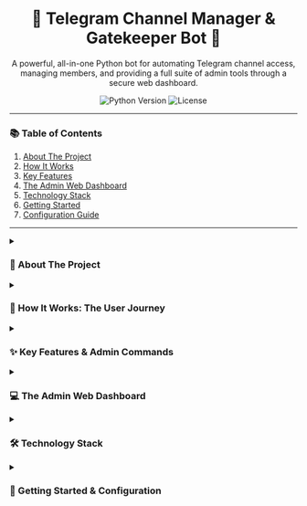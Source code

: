 <div align="center">
  <h1>🤖 Telegram Channel Manager & Gatekeeper Bot 🤖</h1>
  <p>
    A powerful, all-in-one Python bot for automating Telegram channel access, managing members, and providing a full suite of admin tools through a secure web dashboard.
  </p>

  <p>
    <img alt="Python Version" src="https://img.shields.io/badge/python-3.11+-blue.svg?style=for-the-badge&logo=python&logoColor=white">
    <img alt="License" src="https://img.shields.io/badge/license-MIT-green.svg?style=for-the-badge">
  </p>
</div>

---

### 📚 Table of Contents
1. [About The Project](#-about-the-project)
2. [How It Works](#-how-it-works-the-user-journey)
3. [Key Features](#-key-features)
4. [The Admin Web Dashboard](#-the-admin-web-dashboard)
5. [Technology Stack](#-technology-stack)
6. [Getting Started](#-getting-started)
7. [Configuration Guide](#️-configuration-env-guide)

---

<details>
  <summary><h3>🌟 About The Project</h3></summary>

Tired of manually approving users, dealing with spammers, and watching your private invite links get shared publicly? This bot is the definitive solution, designed to be a comprehensive gatekeeper and administrative assistant for your Telegram communities.

The core principle is **secure, automated access**. Instead of giving users a direct invite, the bot requires them to pass through a verification step using a shortlink. This single feature prevents unauthorized access, stops link sharing, and gives you full control over who joins your channels.

But it doesn't stop there. For administrators, this bot is a complete control panel. You get a massive suite of commands and a **password-protected web dashboard** to:
* 📊 View deep, real-time statistics on user activity.
* 🗂️ Browse all of the bot's files and data directly from your web browser.
* 📢 Broadcast messages to your entire user base.
* 🗓️ Schedule daily content to keep your community engaged.
* 🛡️ Automate member removal based on custom timers, with exceptions for VIPs.

Built with a robust architecture using Python, `python-telegram-bot`, and MongoDB for persistent data backup, this bot is the ultimate tool for serious community managers.

</details>

<details>
  <summary><h3>👣 How It Works: The User Journey</h3></summary>

The bot creates a seamless and secure funnel for new users wanting to join your channels.

| Step | Action | Description |
| :--: | --- | --- |
| **1** | **User Starts Bot** | The user finds your bot and sends the `/start` command. |
| **2** | **Channel Selection** | The bot replies with an interactive menu of all your managed channels. |
| **3** | **Receives Shortlink** | Upon selecting a channel, the user is given a unique, protected shortlink. |
| **4** | **Verification** | The user must open the link and complete the required task (e.g., view an ad, solve a captcha). |
| **5** | **Redeems Key** | After verification, they receive a long, random key which they paste back into the bot chat. |
| **6** | **Gets Invite Link** | The bot verifies the key and finally provides the personal, single-use Telegram invite link. |
| **7** | **Timer Starts** | The moment the user joins the channel, the bot's internal auto-removal timer starts for them. |

</details>

<details>
  <summary><h3>✨ Key Features & Admin Commands</h3></summary>

<table width="100%">
  <tr>
    <td width="50%" valign="top">
      <h4>👤 For Your Users</h4>
      <ul>
        <li>✅ **Simple & Interactive:** An easy-to-use <code>/start</code> menu with buttons.</li>
        <li>🔗 **Secure Single-Use Links:** Generates unique, temporary invite links that can't be shared.</li>
        <li>🌐 **All-Access Pass:** A <code>/genall</code> feature to get links for all channels at once.</li>
        <li>🛡️ **Spam Protection:** Built-in cooldowns to prevent abuse.</li>
        <li>❓ **Help & Support:** Clear instructions with <code>/help</code> and a <code>/report</code> command for users.</li>
      </ul>
    </td>
    <td width="50%" valign="top">
      <h4>🛠️ For Administrators</h4>
      <ul>
        <li>👑 **Full Control:** A massive set of Telegram commands for every aspect of management.</li>
        <li>💻 **Web Dashboard:** A secure, password-protected web panel for stats and file Browse.</li>
        <li>📢 **Broadcasting:** Send messages to every user who has ever started the bot.</li>
        <li>🗓️ **Content Scheduling:** Automate daily posts with the powerful scheduler.</li>
        <li>⚙️ **Automated Moderation:** Automatically remove inactive members after a configurable time.</li>
      </ul>
    </td>
  </tr>
</table>

<details>
  <summary><h4>👑 Click to see the Full List of Admin Commands</h4></summary>

  <h5>👥 Community & Member Management</h5>
  <ul>
    <li><code>/add_channel</code>: Add a new channel for the bot to manage.</li>
    <li><code>/remove_channel</code>: Remove a managed channel.</li>
    <li><code>/remove</code>: Kick all non-admin members on a channel's manual list.</li>
    <li><code>/rem</code>: Permanently ban a specific user from a channel.</li>
    <li><code>/add_exception</code>: Grant a user temporary immunity from auto-removal.</li>
    <li><code>/list_ids</code>, <code>/add_id</code>, <code>/del_id</code>: Manage the manual user lists for a channel.</li>
  </ul>

  <h5>📢 Content & Broadcasting</h5>
  <ul>
    <li><code>/broadcast</code>: Reply to a message to send it to all users (copy or forward).</li>
    <li><code>/setschedule</code>: Schedule a daily message broadcast at a specific time (IST).</li>
    <li><code>/view_schedules</code>: View all active scheduled messages.</li>
    <li><code>/remove_schedule</code>: Delete a scheduled message.</li>
  </ul>

  <h5>⚙️ Bot & Data Control</h5>
  <ul>
    <li><code>/astart</code>: Get a full, detailed list of all available admin commands.</li>
    <li><code>/stats</code>: Get a quick statistical overview directly in Telegram.</li>
    <li><code>/refresh</code>: Force the bot to reload all data from local files & MongoDB.</li>
    <li><code>/pull_json</code>: Download bot configuration files (<code>schedules</code>, <code>manual_lists</code>, etc.).</li>
    <li><code>/add_json</code>: Upload/replace a configuration file by replying to it.</li>
    <li><code>/pull_log</code>: Get the bot's live <code>bot.log</code> file.</li>
    <li><code>/clearlogs</code>: Clear and restart the bot's local log file.</li>
  </ul>

  <h5>🔗 Invite & Feature Toggles</h5>
  <ul>
    <li><code>/invite</code>, <code>/ir</code>: Create and revoke powerful custom invite links.</li>
    <li><code>/revokeall</code>: Instantly revoke all temporary links created by the bot.</li>
    <li><code>/allow</code>, <code>/disable</code>: Turn the main invite generation feature on or off for users.</li>
    <li><code>/allowgenall</code>, <code>/disablegenall</code>: Toggle the "Get All Links" feature.</li>
  </ul>

</details>
</details>

<details>
  <summary><h3>💻 The Admin Web Dashboard</h3></summary>

This bot includes a powerful, built-in web dashboard, giving you unparalleled insight and control.

* **Secure Access:** The entire admin area is protected by a password you set.
* **Live Statistics:** View a beautiful, animated dashboard with overall bot stats and detailed per-channel activity.
* **Full File Access:** Includes a complete file explorer to browse and view any file in the bot's directory (`.py` code, `.json` data, `.html` templates, etc.) with full syntax highlighting.

<div align="center">

<table>
  <tr>
    <td align="center">
      <p><em>Main Dashboard View (Overall Stats)</em></p>
      <img src="https://blogger.googleusercontent.com/img/b/R29vZ2xl/AVvXsEheoWbqtU5e3mGk65ysx6HvEbhYlltCxx8Jh4SFU9DAW-IKLCSxWvePzNLVpj04L8OYSV7jHs7vEd4E0d31Tax77119Myu4U83pp5BLkU6hZfbEbeP74AJ-cEuebpM1Ur9TT_nf_Vk6j2eKKXp1cTlCnRQQ7-85goTabZe5OY55yV2nROGqc1l1evD9EMM/s1920/Screenshot%202025-08-04%20225735.png" alt="Admin Dashboard Screenshot 1" width="300"/>
    </td>
    <td align="center">
      <p><em>Main Dashboard View (Channel Stats)</em></p>
      <img src="https://blogger.googleusercontent.com/img/b/R29vZ2xl/AVvXsEgzTUlLjqcytPow8fnghQXmGhfZ_UdxxuQaLZ1Wi3tfYKnvnIJdHvnJmRVQDAx4n2SntKu7jolkatoaRvsrEFUueYbWZd5GEt4w4psXbWtJLbNJjmpyCvJkwbBGtJK5tzvxWgqopv-kqMUy_gqrBFGtsPXCBYOl8h03_BYafasI3how40k3rZBG_3RD0pA/s1920/Screenshot%202025-08-04%20225757.png" alt="Admin Dashboard Screenshot 2" width="300"/>
    </td>
    <td align="center">
      <p><em>Interactive File Explorer</em></p>
      <img src="https://blogger.googleusercontent.com/img/b/R29vZ2xl/AVvXsEh5X4e0_5inzFKP8AWmA2J_0yykEWFP1YojpLG1ewU5ifv3cfTvnAn8FadaNWnweo5Om3ZGz8NExtvfRvBaTJmyRE0XrLTINfeoGcBWq3HsbkF9Ung3sSKuKizKJJiwkwUSpghkBZm7neqMSqhcfDGGis1J6kW19_Da9Y03S6z0WbEFkmbEPRkmrmTTwoI/s1920/Screenshot%202025-08-04%20225819.png" alt="File Explorer Screenshot" width="300"/>
    </td>
  </tr>
</table>

</div>

</details>

<details>
  <summary><h3>🛠️ Technology Stack</h3></summary>

This bot is built with a modern, asynchronous stack for high performance.

* **Python 3.10+**: The core programming language.
* **python-telegram-bot**: One of the most powerful and popular libraries for interacting with the Telegram Bot API.
* **Quart**: An asynchronous web framework with a Flask-like API, used to serve the admin dashboard.
* **MongoDB**: A NoSQL database used as a persistent, cloud-based backup for all configuration files.
* **Motor**: The official asynchronous driver for using MongoDB with `asyncio`.
* **AIOFiles**: Used for asynchronous reading and writing of local JSON files.

</details>

<details>
  <summary><h3>🚀 Getting Started & Configuration</h3></summary>

### Prerequisites
* You must have Python 3.10 or newer installed.
* You will need a Telegram Bot Token from [@BotFather](https://t.me/BotFather).
* You will need a free MongoDB Atlas account for the database backup feature.

### Installation
1.  **Get the Code:**
    Clone this project to your local machine or server.
    ````bash
    git clone <repository_url>
    cd <repository_directory>
    ````

2.  **Install the Requirements:**
    This will install all the Python libraries the bot needs to run.
    ````bash
    pip install -r requirements.txt
    ````

3.  **Configure Your Bot:**
    * Create a new file named `.env` in the main folder.
    * Copy the variables from the configuration guide below and fill in your own secret keys and settings.

4.  **Launch the Bot:**
    You're all set! Start the bot with this command.
    ````bash
    python main.py
    ````
<br>

<details>
  <summary><h4>⚙️ Click to see the Full `.env` Configuration Guide</h4></summary>

  | Variable                        | Description                                                                                             | Required? | Default Value |
  | ------------------------------- | ------------------------------------------------------------------------------------------------------- | :-------: | :-----------: |
  | `API_ID`                        | (Optional) Your personal Telegram API ID from my.telegram.org.                                          |    ❌     |     None      |
  | `API_HASH`                      | (Optional) Your personal Telegram API Hash from my.telegram.org.                                        |    ❌     |     None      |
  | `BOT_TOKEN`                     | **(Required)** The API token for your bot from Telegram's @BotFather.                                     |    ✅     |      N/A      |
  | `BOT_USERNAME`                  | **(Required)** Your bot's username without the '@'.                                                       |    ✅     |      N/A      |
  | `ADMIN_CHAT_ID`                 | **(Required)** Your numeric Telegram ID. For multiple admins, separate with a comma.                      |    ✅     |      N/A      |
  | `MONGO_URI`                     | **(Required)** The full connection string for your MongoDB Atlas cluster.                                 |    ✅     |      N/A      |
  | `MONGO_DB_NAME`                 | **(Required)** The name of the database to use within your MongoDB cluster.                               |    ✅     |      N/A      |
  | `WEB_ADMIN_PASSWORD`            | **(Required)** The password you will use to log in to the web admin dashboard.                            |    ✅     |      N/A      |
  | `SECRET_KEY`                    | **(Required)** A long, random string used to secure web sessions.                                         |    ✅     |      N/A      |
  | `LOGS_CHANNEL`                  | **(Required)** The numeric ID of the private channel where the bot sends general logs, reports, and errors.              |    ✅     |      N/A      |
  | `DATABASE_CHANNEL_ID`           | (Optional) ID of a channel for more detailed logs (joins, kicks, etc.).                                   |    ❌     |     None      |
  | `URL`                           | (Optional) The public URL of your bot, used for keep-alive pings on platforms like Koyeb.                 |    ❌     |     None      |
  | `PORT`                          | (Optional) The port for the web server.                                                                   |    ❌     |     `8000`    |
  | `SHORTLINK_API_KEY`             | (Optional) API key for your shortlink service. If blank, links won't be shortened.                        |    ❌     |     None      |
  | `AUTO_REMOVAL_DURATION_SECONDS` | (Optional) How long a member stays before being auto-removed (in seconds).                                |    ❌     |    `86400`    |
  | `USER_COOLDOWN_SECONDS`         | (Optional) Cooldown time for non-admin users to prevent spam.                                             |    ❌     |      `5`      |
  | `REMOVAL_DELAY`                 | (Optional) Delay in seconds between kick actions to avoid API limits.                                     |    ❌     |     `1.0`     |
  | `MAX_RETRIES`                   | (Optional) Max number of retries for failed Telegram API calls.                                           |    ❌     |      `3`      |
</details>
</details>
